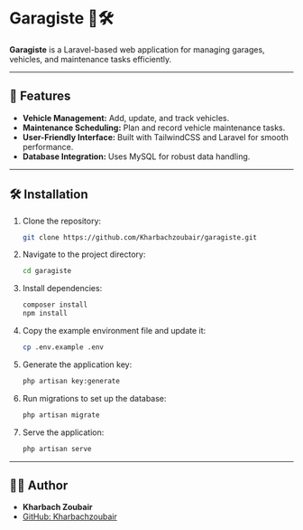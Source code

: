 # Garagiste 🚗🛠️

**Garagiste** is a Laravel-based web application for managing garages, vehicles, and maintenance tasks efficiently.

---

## 🚀 Features

- **Vehicle Management:** Add, update, and track vehicles.
- **Maintenance Scheduling:** Plan and record vehicle maintenance tasks.
- **User-Friendly Interface:** Built with TailwindCSS and Laravel for smooth performance.
- **Database Integration:** Uses MySQL for robust data handling.

---

## 🛠️ Installation

1. Clone the repository:
   ```bash
   git clone https://github.com/Kharbachzoubair/garagiste.git
2. Navigate to the project directory:
     ```bash
    cd garagiste
3. Install dependencies:
    ```bash
    composer install
    npm install
4. Copy the example environment file and update it:
    ```bash
    cp .env.example .env
5. Generate the application key:
    ```bash
    php artisan key:generate
6. Run migrations to set up the database:
    ```bash
    php artisan migrate
7. Serve the application:
    ```bash
    php artisan serve

---

## 🙋‍♂️ Author

- **Kharbach Zoubair**
- [GitHub: Kharbachzoubair](https://github.com/Kharbachzoubair)
